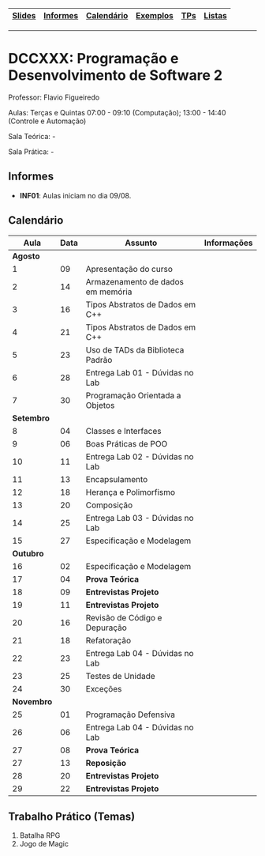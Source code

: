 | [Slides] | [Informes] | [Calendário] | [Exemplos] | [TPs] | [Listas] |
|----------|------------|--------------|------------|-------|----------|
- - -

# DCCXXX: Programação e Desenvolvimento de Software 2

Professor: Flavio Figueiredo

Aulas: Terças e Quintas 07:00 - 09:10 (Computação); 13:00 - 14:40 (Controle e Automação)

Sala Teórica: -

Sala Prática: -

## Informes

* **INF01**: Aulas iniciam no dia 09/08.

## Calendário

| Aula | Data  | **Assunto**                           | Informações  |
|------|----|------------------------------------------|--------------|
| **Agosto**                                                          |
| 1    | 09 | Apresentação do curso                    |              |
| 2    | 14 | Armazenamento de dados em memória        |              |
| 3    | 16 | Tipos Abstratos de Dados em C++          |              |
| 4    | 21 | Tipos Abstratos de Dados em C++          |              |
| 5    | 23 | Uso de TADs da Biblioteca Padrão         |              |
| 6    | 28 | Entrega Lab 01 - Dúvidas no Lab          |              |
| 7    | 30 | Programação Orientada a Objetos          |              |
| **Setembro**                                                        |
| 8    | 04 | Classes e Interfaces                     |              |
| 9    | 06 | Boas Práticas de POO                     |              |
| 10   | 11 | Entrega Lab 02 - Dúvidas no Lab          |              |
| 11   | 13 | Encapsulamento                           |              |
| 12   | 18 | Herança e Polimorfismo                   |              |
| 13   | 20 | Composição                               |              |
| 14   | 25 | Entrega Lab 03 - Dúvidas no Lab          |              |
| 15   | 27 | Especificação e Modelagem                |              |
| **Outubro**                                                         |
| 16   | 02 | Especificação e Modelagem                |              |
| 17   | 04 | **Prova Teórica**                        |              |
| 18   | 09 | **Entrevistas Projeto**                  |              |
| 19   | 11 | **Entrevistas Projeto**                  |              |
| 20   | 16 | Revisão de Código e Depuração            |              |
| 21   | 18 | Refatoração                              |              |
| 22   | 23 | Entrega Lab 04 - Dúvidas no Lab          |              |
| 23   | 25 | Testes de Unidade                        |              |
| 24   | 30 | Exceções                                 |              |
| **Novembro**                                                        |
| 25   | 01 | Programação Defensiva                    |              |
| 26   | 06 | Entrega Lab 04 - Dúvidas no Lab          |              |
| 27   | 08 | **Prova Teórica**                        |              |
| 27   | 13 | **Reposição**                            |              |
| 28   | 20 | **Entrevistas Projeto**                  |              |
| 29   | 22 | **Entrevistas Projeto**                  |              |

## Trabalho Prático (Temas)

  1. Batalha RPG
  1. Jogo de Magic

[Slides]: 404
[Calendário]: #calendário
[Informes]: #informes
[TPs]: #tps
[Bibliografia]: #bibliografia
[Listas]: 404
[Exemplos]: 404
